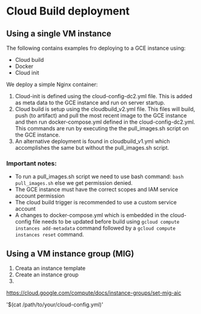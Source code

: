 
# Cloud Build deployment

## Using a single VM instance 

The following contains examples fro deploying to a GCE instance using:
- Cloud build
- Docker
- Cloud init

We deploy a simple Nginx container:

1) Cloud-init is defined using the cloud-config-dc2.yml file. This is added as meta data to the GCE instance and run on server startup.
2) Cloud build is setup using the cloudbuild_v2.yml file. This files will build, push (to artifact) and pull the most recent image to the GCE instance and then run docker-compose.yml defined in the cloud-config-dc2.yml. This commands are run by executing the the pull_images.sh script on the GCE instance.
3) An alternative deployment is found in cloudbuild_v1.yml which accomplishes the same but without the pull_images.sh script.


### Important notes:

- To run a pull_images.sh script we need to use bash command: `bash pull_images.sh` else we get permission denied.
- The GCE instance must have the correct scopes and IAM service account permission
- The cloud build trigger is recommended to use a custom service account
- A changes to docker-compose.yml which is embedded in the cloud-config file needs to be updated before build using `gcloud compute instances add-metadata` command followed by a `gcloud compute instances reset` command.



## Using a VM instance group (MIG)

1) Creata an instance template
2) Create an instance group
3)

https://cloud.google.com/compute/docs/instance-groups/set-mig-aic

'$(cat /path/to/your/cloud-config.yml)'
